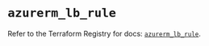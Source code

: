 # `azurerm_lb_rule`

Refer to the Terraform Registry for docs: [`azurerm_lb_rule`](https://registry.terraform.io/providers/hashicorp/azurerm/3.110.0/docs/resources/lb_rule).
